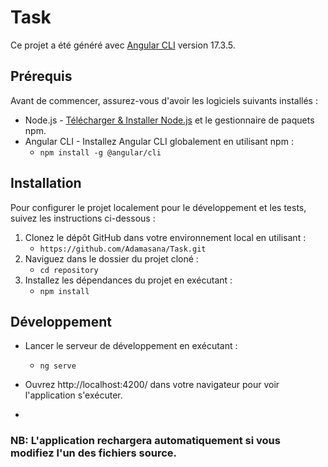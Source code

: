 # Task

Ce projet a été généré avec [Angular CLI](https://github.com/angular/angular-cli) version 17.3.5.

## Prérequis

Avant de commencer, assurez-vous d'avoir les logiciels suivants installés :
- Node.js - [Télécharger & Installer Node.js](https://nodejs.org/en/download/) et le gestionnaire de paquets npm.
- Angular CLI - Installez Angular CLI globalement en utilisant npm : 
  - `npm install -g @angular/cli`

## Installation

Pour configurer le projet localement pour le développement et les tests, suivez les instructions ci-dessous :

1. Clonez le dépôt GitHub dans votre environnement local en utilisant :
   - `https://github.com/Adamasana/Task.git`
2. Naviguez dans le dossier du projet cloné :
   - `cd repository`
3. Installez les dépendances du projet en exécutant :
   - `npm install`

## Développement

- Lancer le serveur de développement en exécutant :
  - `ng serve`

- Ouvrez http://localhost:4200/ dans votre navigateur pour voir l'application s'exécuter.
- 
### NB: L'application rechargera automatiquement si vous modifiez l'un des fichiers source.
